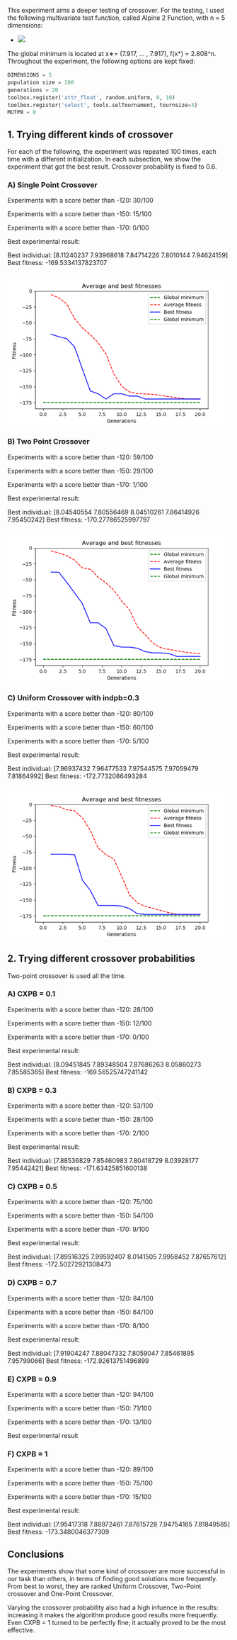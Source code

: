 This experiment aims a deeper testing of crossover. For the testing, I used the following multivariate test function, 
called Alpine 2 Function, with n = 5 dimensions:

- <img src="https://latex.codecogs.com/gif.latex? f(\mathbf x)=f(x_1, ..., x_n) = \prod_{i=1}^{n}\sqrt{x_i}sin(x_i) " />

The global minimum is located at x∗= (7.917, ... , 7.917), f(x*) = 2.808^n.
Throughout the experiment, the following options are kept fixed:
```python
DIMENSIONS = 5
population size = 200
generations = 20
toolbox.register('attr_float', random.uniform, 0, 10)
toolbox.register('select', tools.selTournament, tournsize=3)
MUTPB = 0
```

## 1. Trying different kinds of crossover
For each of the following, the experiment was repeated 100 times, each time with a different initialization.
In each subsection, we show the experiment that got the best result. Crossover probability is fixed to 0.6.

### A) Single Point Crossover 
Experiments with a score better than -120: 30/100

Experiments with a score better than -150: 15/100

Experiments with a score better than -170: 0/100

Best experimental result:

Best individual:  [8.11240237 7.93968618 7.84714226 7.8010144  7.94624159]
Best fitness: -169.5334137823707

![alt text](Figure_1.png)

### B) Two Point Crossover 
Experiments with a score better than -120: 59/100

Experiments with a score better than -150: 29/100

Experiments with a score better than -170: 1/100

Best experimental result:

Best individual:  [8.04540554 7.80556469 8.04510261 7.86414926 7.95450242]
Best fitness: -170.27786525997797

![alt text](Figure_2.png)

### C) Uniform Crossover with indpb=0.3 
Experiments with a score better than -120: 80/100

Experiments with a score better than -150: 60/100

Experiments with a score better than -170: 5/100

Best experimental result:

Best individual:  [7.96937432 7.96477533 7.97544575 7.97059479 7.81864992]
Best fitness: -172.7732086493284

![alt text](Figure_3.png)


## 2. Trying different crossover probabilities
Two-point crossover is used all the time.
### A) CXPB = 0.1
Experiments with a score better than -120: 28/100

Experiments with a score better than -150: 12/100

Experiments with a score better than -170: 0/100

Best experimental result:

Best individual:  [8.09451845 7.89348504 7.87686263 8.05860273 7.85585365]
Best fitness: -169.56525747241142

### B) CXPB = 0.3
Experiments with a score better than -120: 53/100

Experiments with a score better than -150: 28/100

Experiments with a score better than -170: 2/100

Best experimental result:

Best individual:  [7.88536829 7.85460983 7.80418729 8.03928177 7.95442421]
Best fitness: -171.63425851600138

### C) CXPB = 0.5
Experiments with a score better than -120: 75/100

Experiments with a score better than -150: 54/100

Experiments with a score better than -170: 9/100

Best experimental result:

Best individual:  [7.89516325 7.99592407 8.0141505  7.9958452  7.87657612]
Best fitness: -172.50272921308473

### D) CXPB = 0.7
Experiments with a score better than -120: 84/100

Experiments with a score better than -150: 64/100

Experiments with a score better than -170: 8/100

Best experimental result:

Best individual:  [7.91904247 7.88047332 7.8059047  7.85461895 7.95799066]
Best fitness: -172.92613751496899


### E) CXPB = 0.9
Experiments with a score better than -120: 94/100

Experiments with a score better than -150: 71/100

Experiments with a score better than -170: 13/100

Best experimental result

### F) CXPB = 1

Experiments with a score better than -120: 89/100

Experiments with a score better than -150: 75/100

Experiments with a score better than -170: 15/100

Best experimental result:

Best individual:  [7.95417318 7.88972461 7.87615728 7.94754165 7.81849585]
Best fitness: -173.3480046377309

## Conclusions
The experiments show that some kind of crossover are more successful in
our task than others, in terms of finding good solutions more frequently.
From best to worst, they are ranked Uniform Crossover, Two-Point crossover and One-Point Crossover.

Varying the crossover probability also had a high infuence in the results: increasing it
makes the algorithm produce good results more frequently. Even CXPB = 1 turned to be perfectly fine;
it actually proved to be the most effective.